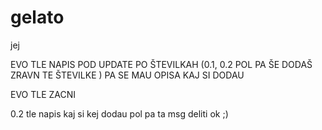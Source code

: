 # gelato
jej
  
  EVO TLE NAPIS POD UPDATE PO ŠTEVILKAH (0.1, 0.2 POL PA ŠE DODAŠ ZRAVN TE ŠTEVILKE <BETA>)
  PA SE MAU OPISA KAJ SI DODAU
  
  
  EVO TLE ZACNI
  
  
  0.2 <BETA>
  tle napis kaj si kej dodau pol pa ta msg deliti ok ;)
